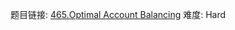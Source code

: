 题目链接: [465.Optimal Account Balancing][1]
难度: Hard

[1]: https://leetcode.com/problems/optimal-account-balancing
